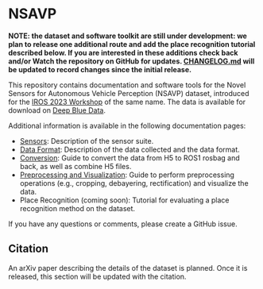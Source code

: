 # NSAVP

**NOTE: the dataset and software toolkit are still under development: we plan to release one additional route and add the place recognition tutorial described below. If you are interested in these additions check back and/or Watch the repository on GitHub for updates. [CHANGELOG.md](CHANGELOG.md) will be updated to record changes since the initial release.**

This repository contains documentation and software tools for the Novel Sensors for Autonomous Vehicle Perception (NSAVP) dataset, introduced for the [IROS 2023 Workshop](https://sites.google.com/umich.edu/novelsensors2023) of the same name. The data is available for download on [Deep Blue Data](https://deepblue.lib.umich.edu/data/collections/v118rf157).

Additional information is available in the following documentation pages:
- [Sensors](documentation/sensors.md): Description of the sensor suite.
- [Data Format](documentation/data_format.md): Description of the data collected and the data format.
- [Conversion](documentation/conversion.md): Guide to convert the data from H5 to ROS1 rosbag and back, as well as combine H5 files.
- [Preprocessing and Visualization](documentation/preprocessing_and_visualization.md): Guide to perform preprocessing operations (e.g., cropping, debayering, rectification) and visualize the data.
- Place Recognition (coming soon): Tutorial for evaluating a place recognition method on the dataset.

If you have any questions or comments, please create a GitHub issue.

## Citation

An arXiv paper describing the details of the dataset is planned. Once it is released, this section will be updated with the citation.